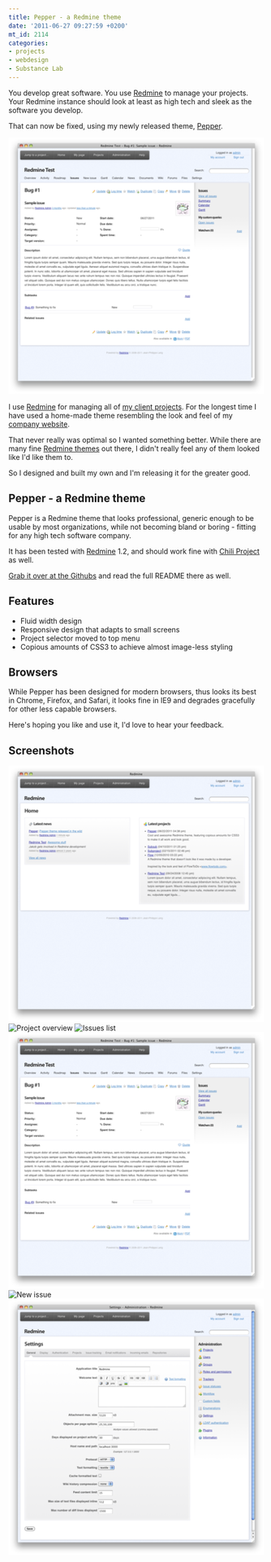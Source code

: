 ```yaml
---
title: Pepper - a Redmine theme
date: '2011-06-27 09:27:59 +0200'
mt_id: 2114
categories:
- projects
- webdesign
- Substance Lab
---
```

You develop great software. You use [Redmine](http://www.redmine.org) to manage your projects. Your Redmine instance should look at least as high tech and sleek as the software you develop.

That can now be fixed, using my newly released theme, [Pepper](https://github.com/koppen/redmine-pepper-theme).

![Issue page](/files/journal/pepper/pepper-issue.png)



<!--more-->

I use [Redmine](http://www.redmine.org) for managing all of [my client projects](https://substancelab.com/work). For the longest time I have used a home-made theme resembling the look and feel of my <a href="https://substancelab.com" title="Freelance Ruby on Rails development agency">company website</a>.

That never really was optimal so I wanted something better. While there are many fine [Redmine themes](http://www.redmine.org/projects/redmine/wiki/Theme_List) out there, I didn't really feel any of them looked like I'd like them to.

So I designed and built my own and I'm releasing it for the greater good.


## Pepper - a Redmine theme

Pepper is a Redmine theme that looks professional, generic enough to be usable by most organizations, while not becoming bland or boring - fitting for any high tech software company.

It has been tested with [Redmine](http://redmine.org) 1.2, and should work fine with [Chili Project](http://chiliproject.org) as well.

[Grab it over at the Githubs](https://github.com/koppen/redmine-pepper-theme) and read the full README there as well.


## Features

* Fluid width design
* Responsive design that adapts to small screens
* Project selector moved to top menu
* Copious amounts of CSS3 to achieve almost image-less styling


## Browsers

While Pepper has been designed for modern browsers, thus looks its best in Chrome, Firefox, and Safari, it looks fine in IE9 and degrades gracefully for other less capable browsers.


Here's hoping you like and use it, I'd love to hear your feedback.


## Screenshots

![Redmine homepage](/files/journal/pepper/pepper-homepage.png)
![Project overview](/files/journal/pepper/pepper-project-overview.png)
![Issues list](/files/journal/pepper/pepper-issue-list.png)
![Issue](/files/journal/pepper/pepper-issue.png)
![New issue](/files/journal/pepper/pepper-new-issue.png)
![Administration settings](/files/journal/pepper/pepper-settings.png)




